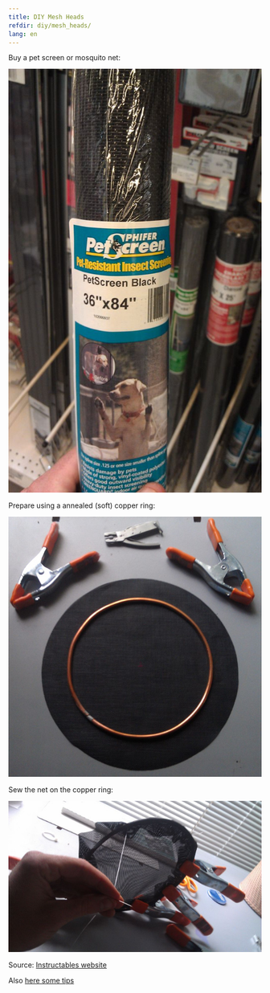 ```yaml
---
title: DIY Mesh Heads
refdir: diy/mesh_heads/
lang: en
---
```

Buy a pet screen or mosquito net:

<img src="./petscreen.jpg" alt="Pet Screen" class="img-responsive">

Prepare using a annealed (soft) copper ring:

<img src="./mesh1.jpg" alt="Prepare" class="img-responsive">

Sew the net on the copper ring:

<img src="./mesh2.jpg" alt="Sewing" class="img-responsive">

Source: [Instructables website](http://www.instructables.com/id/Homemade-Electronic-Drum-Kit/)

Also [here some tips](https://www.edrums.info/diy-window-screen-mesh-drum-heads/)
